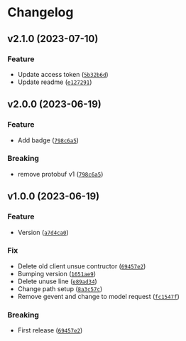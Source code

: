 # Changelog

<!--next-version-placeholder-->

## v2.1.0 (2023-07-10)

### Feature

* Update access token ([`5b32b6d`](https://github.com/SSI-Securities-Corporation/python-fcdata/commit/5b32b6ddbe79ed0df2948e8f36b6d3f933e27466))
* Update readme ([`e127291`](https://github.com/SSI-Securities-Corporation/python-fcdata/commit/e1272915222a1502b2464f632c7d9ac43083135a))

## v2.0.0 (2023-06-19)

### Feature

* Add badge ([`798c6a5`](https://github.com/SSI-Securities-Corporation/python-fcdata/commit/798c6a517db0cf3073eced5857a4276030ba8c6f))

### Breaking

* remove protobuf v1 ([`798c6a5`](https://github.com/SSI-Securities-Corporation/python-fcdata/commit/798c6a517db0cf3073eced5857a4276030ba8c6f))

## v1.0.0 (2023-06-19)

### Feature

* Version ([`a7d4ca0`](https://github.com/SSI-Securities-Corporation/python-fcdata/commit/a7d4ca0cb23b71d21267e026593494138f5bcba1))

### Fix

* Delete old client unsue contructor ([`69457e2`](https://github.com/SSI-Securities-Corporation/python-fcdata/commit/69457e2a798e427a701de4178b9f2fff86119f12))
* Bumping version ([`1651ae9`](https://github.com/SSI-Securities-Corporation/python-fcdata/commit/1651ae9541d3d5e1924a81b08f8839bbad5bacd9))
* Delete unuse line ([`e89ad34`](https://github.com/SSI-Securities-Corporation/python-fcdata/commit/e89ad345bb9e44c106eb8fcaa20d2f12e88b1234))
* Change path setup ([`8a3c57c`](https://github.com/SSI-Securities-Corporation/python-fcdata/commit/8a3c57c1ef019e376052650e1e936395e179a9a9))
* Remove gevent and change to model request ([`fc1547f`](https://github.com/SSI-Securities-Corporation/python-fcdata/commit/fc1547f60b4ed6b7845079c0bd929dcfdf9ca79d))

### Breaking

* First release ([`69457e2`](https://github.com/SSI-Securities-Corporation/python-fcdata/commit/69457e2a798e427a701de4178b9f2fff86119f12))
